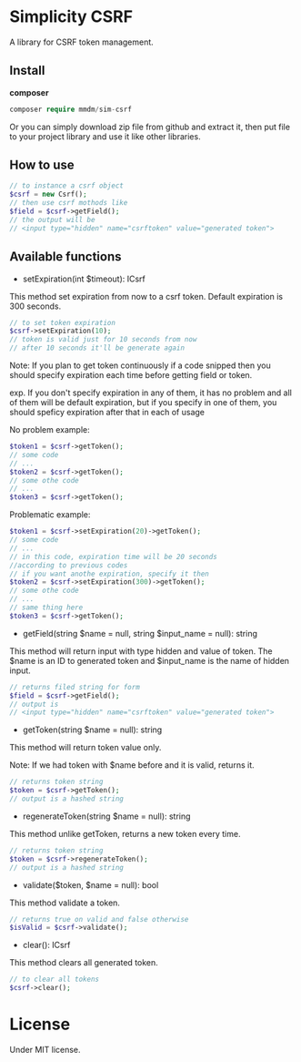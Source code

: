 # Simplicity CSRF
A library for CSRF token management.

## Install
**composer**
```php 
composer require mmdm/sim-csrf
```

Or you can simply download zip file from github and extract it, 
then put file to your project library and use it like other libraries.

## How to use
```php
// to instance a csrf object
$csrf = new Csrf();
// then use csrf mothods like
$field = $csrf->getField();
// the output will be
// <input type="hidden" name="csrftoken" value="generated token">
```

## Available functions

- setExpiration(int $timeout): ICsrf

This method set expiration from now to a csrf token. Default 
expiration is 300 seconds.

```php
// to set token expiration
$csrf->setExpiration(10);
// token is valid just for 10 seconds from now
// after 10 seconds it'll be generate again
```

Note: If you plan to get token continuously if a code snipped then 
you should specify expiration each time before getting field or 
token.

exp.
If you don't specify expiration in any of them,
it has no problem and all of them will be default expiration, but 
if you specify in one of them, you should speficy expiration after 
that in each of usage

No problem example:

```php
$token1 = $csrf->getToken();
// some code
// ...
$token2 = $csrf->getToken();
// some othe code
// ...
$token3 = $csrf->getToken();
```

Problematic example:

```php
$token1 = $csrf->setExpiration(20)->getToken();
// some code
// ...
// in this code, expiration time will be 20 seconds
//according to previous codes
// if you want anothe expiration, specify it then
$token2 = $csrf->setExpiration(300)->getToken();
// some othe code
// ...
// same thing here
$token3 = $csrf->getToken();
```

- getField(string $name = null, string $input_name = null): string

This method will return input with type hidden and value of token. 
The $name is an ID to generated token and $input_name is the name 
of hidden input.

```php
// returns filed string for form
$field = $csrf->getField();
// output is
// <input type="hidden" name="csrftoken" value="generated token">
```

- getToken(string $name = null): string

This method will return token value only.

Note: If we had token with $name before and it is valid, returns it.

```php
// returns token string
$token = $csrf->getToken();
// output is a hashed string
```

- regenerateToken(string $name = null): string

This method unlike getToken, returns a new token every time.

```php
// returns token string
$token = $csrf->regenerateToken();
// output is a hashed string
```

- validate($token, $name = null): bool

This method validate a token.

```php
// returns true on valid and false otherwise
$isValid = $csrf->validate();
```

- clear(): ICsrf

This method clears all generated token.

```php
// to clear all tokens
$csrf->clear();
```

# License
Under MIT license.